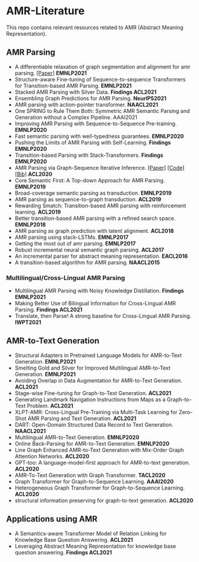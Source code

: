 # AMR-Literature
This repo contains relevant resources related to AMR (Abstract Meaning Representation).


## AMR Parsing

* A differentiable relaxation of graph segmentation and alignment for amr parsing. 
[[Paper]](https://arxiv.org/pdf/2010.12676.pdf)
**EMNLP2021**
* Structure-aware Fine-tuning of Sequence-to-sequence Transformers for Transition-based AMR Parsing. **EMNLP2021**
* Stacked AMR Parsing with Silver Data. **Findings ACL2021**
* Ensembling Graph Predictions for AMR Parsing. **NeurIPS2021**
* AMR parsing with action-pointer transformer. **NAACL2021**
* One SPRING to Rule Them Both: Symmetric AMR Semantic Parsing and Generation without a Complex Pipeline. AAAI2021
* Improving AMR Parsing with Sequence-to-Sequence Pre-training. **EMNLP2020**
* Fast semantic parsing with well-typedness guarantees. **EMNLP2020**
* Pushing the Limits of AMR Parsing with Self-Learning. **Findings EMNLP2020**
* Transition-based Parsing with Stack-Transformers. **Findings EMNLP2020**
* AMR Parsing via Graph-Sequence Iterative Inference. 
[[Paper]](https://arxiv.org/pdf/2010.12676.pdf)
[[Code]](https://github.com/jcyk/AMR-gs)
[[Bib]](https://aclanthology.org/2020.acl-main.119.bib)
**ACL2020**
* Core Semantic First: A Top-down Approach for AMR Parsing. **EMNLP2019**
* Broad-coverage semantic parsing as transduction. **EMNLP2019**
* AMR parsing as sequence-to-graph transduction. **ACL2019**
* Rewarding Smatch: Transition-based AMR parsing with reinforcement learning. **ACL2019**
* Better transition-based AMR parsing with a refined search space. **EMNLP2018**
* AMR parsing as graph prediction with latent alignment. **ACL2018**
* AMR parsing using stack-LSTMs. **EMNLP2017**
* Getting the most out of amr parsing. **EMNLP2017**
* Robust incremental neural semantic graph parsing. **ACL2017**
* An incremental parser for abstract meaning representation. **EACL2016**
* A transition-based algorithm for AMR parsing. **NAACL2015**


### Multilingual/Cross-Lingual AMR Parsing

* Multilingual AMR Parsing with Noisy Knowledge Distillation. **Findings EMNLP2021**
* Making Better Use of Bilingual Information for Cross-Lingual AMR Parsing. **Findings ACL2021**
* Translate, then Parse! A strong baseline for Cross-Lingual AMR Parsing. **IWPT2021**

## AMR-to-Text Generation


* Structural Adapters in Pretrained Language Models for AMR-to-Text Generation. **EMNLP2021**
* Smelting Gold and Silver for Improved Multilingual AMR-to-Text Generation. **EMNLP2021**
* Avoiding Overlap in Data Augmentation for AMR-to-Text Generation. **ACL2021**
* Stage-wise Fine-tuning for Graph-to-Text Generation. **ACL2021**
* Generating Landmark Navigation Instructions from Maps as a Graph-to-Text Problem. **ACL2021**
* XLPT-AMR: Cross-Lingual Pre-Training via Multi-Task Learning for Zero-Shot AMR Parsing and Text Generation.  **ACL2021**
* DART: Open-Domain Structured Data Record to Text Generation. **NAACL2021**
* Multilingual AMR-to-Text Generation. **EMNLP2020**
* Online Back-Parsing for AMR-to-Text Generation.  **EMNLP2020**
* Line Graph Enhanced AMR-to-Text Generation with Mix-Order Graph Attention Networks. **ACL2020**
* GPT-too: A language-model-first approach for AMR-to-text generation.  **ACL2020**
* AMR-To-Text Generation with Graph Transformer. **TACL2020**
* Graph Transformer for Graph-to-Sequence Learning.  **AAAI2020**
* Heterogeneous Graph Transformer for Graph-to-Sequence Learning.  **ACL2020**
* structural information preserving for graph-to-text generation.  **ACL2020**


## Applications using AMR

* A Semantics-aware Transformer Model of Relation Linking for Knowledge Base Question Answering. **ACL2021**
* Leveraging Abstract Meaning Representation for knowledge base question answering. **Findings ACL2021**


